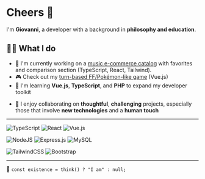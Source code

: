 # Cheers 👋

I'm **Giovanni**, a developer with a background in **philosophy and education**.

## 👨‍💻 What I do

- 🔭 I'm currently working on a [music e-commerce catalog]([https://github.com/giovanni-arduini/music-store](https://github.com/giovanni-arduini/guitars-typescript?tab=readme-ov-file#readme)) with favorites and comparison section (TypeScript, React, Tailwind).  
- 🎮 Check out my [turn-based FF/Pokémon-like game]([https://github.com/giovanni-arduini/turn-based-game](https://github.com/giovanni-arduini/Vue-excercise/tree/main/Monster%20Slayer)) (Vue.js)  
- 🌱 I'm learning **Vue.js**, **TypeScript**, and **PHP** to expand my developer toolkit  
<!--- - 💡 I'm passionate about creating tools that solve real-world problems — like my app for finding **free parking spots**  -->
- 🤝 I enjoy collaborating on **thoughtful**, **challenging** projects, especially those that involve **new technologies** and a **human touch**
   
---

![TypeScript](https://img.shields.io/badge/typescript-%23007ACC.svg?style=for-the-badge&logo=typescript&logoColor=white)
![React](https://img.shields.io/badge/react-%2320232a.svg?style=for-the-badge&logo=react&logoColor=%2361DAFB)
![Vue.js](https://img.shields.io/badge/vuejs-%2335495e.svg?style=for-the-badge&logo=vuedotjs&logoColor=%234FC08D)

![NodeJS](https://img.shields.io/badge/node.js-6DA55F?style=for-the-badge&logo=node.js&logoColor=white)
![Express.js](https://img.shields.io/badge/express.js-%23404d59.svg?style=for-the-badge&logo=express&logoColor=%2361DAFB)
![MySQL](https://img.shields.io/badge/mysql-4479A1.svg?style=for-the-badge&logo=mysql&logoColor=white)

![TailwindCSS](https://img.shields.io/badge/tailwindcss-%2338B2AC.svg?style=for-the-badge&logo=tailwind-css&logoColor=white)
![Bootstrap](https://img.shields.io/badge/bootstrap-%238511FA.svg?style=for-the-badge&logo=bootstrap&logoColor=white)

---

🧠 `const existence = think() ? "I am" : null;`

